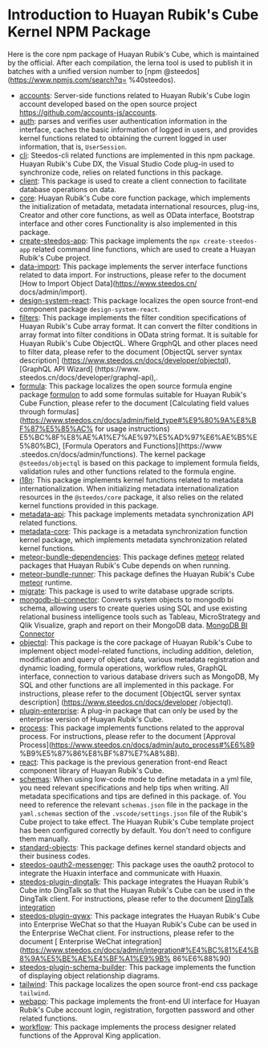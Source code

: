 # Introduction to Huayan Rubik's Cube Kernel NPM Package

Here is the core npm package of Huayan Rubik's Cube, which is maintained by the official. After each compilation, the lerna tool is used to publish it in batches with a unified version number to [npm @steedos](https://www.npmjs.com/search?q= %40steedos).

- [accounts](/packages/accounts): Server-side functions related to Huayan Rubik's Cube login account developed based on the open source project <https://github.com/accounts-js/accounts>.
- [auth](/packages/auth): parses and verifies user authentication information in the interface, caches the basic information of logged in users, and provides kernel functions related to obtaining the current logged in user information, that is, `UserSession`.
- [cli](/packages/cli): Steedos-cli related functions are implemented in this npm package. Huayan Rubik's Cube DX, the Visual Studio Code plug-in used to synchronize code, relies on related functions in this package.
- [client](/packages/client): This package is used to create a client connection to facilitate database operations on data.
- [core](/packages/core): Huayan Rubik's Cube core function package, which implements the initialization of metadata, metadata international resources, plug-ins, Creator and other core functions, as well as OData interface, Bootstrap interface and other cores Functionality is also implemented in this package.
- [create-steedos-app](/packages/create-steedos-app): This package implements the `npx create-steedos-app` related command line functions, which are used to create a Huayan Rubik's Cube project.
- [data-import](/packages/data-import): This package implements the server interface functions related to data import. For instructions, please refer to the document [How to Import Object Data](https://www.steedos.cn/ docs/admin/import).
- [design-system-react](/packages/design-system-react): This package localizes the open source front-end component package `design-system-react`.
- [filters](/packages/filters): This package implements the filter condition specifications of Huayan Rubik's Cube array format. It can convert the filter conditions in array format into filter conditions in OData string format. It is suitable for Huayan Rubik's Cube ObjectQL. Where GrqphQL and other places need to filter data, please refer to the document [ObjectQL server syntax description] (https://www.steedos.cn/docs/developer/objectql), [GraphQL API Wizard] (https://www. steedos.cn/docs/developer/graphql-api),.
- [formula](/packages/formula): This package localizes the open source formula engine package [formulon](https://github.com/leifg/formulon) to add some formulas suitable for Huayan Rubik's Cube Function, please refer to the document [Calculating field values ​​through formulas] (https://www.steedos.cn/docs/admin/field_type#%E9%80%9A%E8%BF%87%E5%85%AC% for usage instructions) E5%BC%8F%E8%AE%A1%E7%AE%97%E5%AD%97%E6%AE%B5%E5%80%BC), [Formula Operators and Functions](https://www .steedos.cn/docs/admin/functions). The kernel package `@steedos/objectql` is based on this package to implement formula fields, validation rules and other functions related to the formula engine.
- [i18n](/packages/i18n): This package implements kernel functions related to metadata internationalization. When initializing metadata internationalization resources in the `@steedos/core` package, it also relies on the related kernel functions provided in this package.
- [metadata-api](/packages/metadata-api): This package implements metadata synchronization API related functions.
- [metadata-core](/packages/metadata-core): This package is a metadata synchronization function kernel package, which implements metadata synchronization related kernel functions.
- [meteor-bundle-dependencies](/packages/meteor-bundle-dependencies): This package defines [meteor](https://www.meteor.com/) related packages that Huayan Rubik's Cube depends on when running.
- [meteor-bundle-runner](/packages/meteor-bundle-runner): This package defines the Huayan Rubik's Cube [meteor](https://www.meteor.com/) runtime.
- [migrate](/packages/migrate): This package is used to write database upgrade scripts.
- [mongodb-bi-connector](/packages/mongodb-bi-connector): Converts system objects to mongodb bi schema, allowing users to create queries using SQL and use existing relational business intelligence tools such as Tableau, MicroStrategy and Qlik Visualize, graph and report on their MongoDB data. [MongoDB BI Connector](https://www.mongodb.com/zh-cn/products/bi-connector)
- [objectql](/packages/objectql): This package is the core package of Huayan Rubik's Cube to implement object model-related functions, including addition, deletion, modification and query of object data, various metadata registration and dynamic loading, formula operations, workflow rules, GraphQL interface, connection to various database drivers such as MongoDB, My SQL and other functions are all implemented in this package. For instructions, please refer to the document [ObjectQL server syntax description] (https://www.steedos.cn/docs/developer /objectql).
- [plugin-enterprise](/packages/plugin-enterprise): A plug-in package that can only be used by the enterprise version of Huayan Rubik's Cube.
- [process](/packages/process): This package implements functions related to the approval process. For instructions, please refer to the document [Approval Process](https://www.steedos.cn/docs/admin/auto_process#%E6%89 %B9%E5%87%86%E8%BF%87%E7%A8%8B).
- [react](/packages/react): This package is the previous generation front-end React component library of Huayan Rubik's Cube.
- [schemas](/packages/schemas): When using low-code mode to define metadata in a yml file, you need relevant specifications and help tips when writing. All metadata specifications and tips are defined in this package. of. You need to reference the relevant `schemas.json` file in the package in the `yaml.schemas` section of the `.vscode/settings.json` file of the Rubik's Cube project to take effect. The Huayan Rubik's Cube template project has been configured correctly by default. You don't need to configure them manually.
- [standard-objects](/packages/standard-objects): This package defines kernel standard objects and their business codes.
- [steedos-oauth2-messenger](/packages/steedos-oauth2-messenger): This package uses the oauth2 protocol to integrate the Huaxin interface and communicate with Huaxin.
- [steedos-plugin-dingtalk](/packages/steedos-plugin-dingtalk): This package integrates the Huayan Rubik's Cube into DingTalk so that the Huayan Rubik's Cube can be used in the DingTalk client. For instructions, please refer to the document [ DingTalk integration](https://www.steedos.cn/docs/admin/integration#%E9%92%89%E9%92%89%E9%9B%86%E6%88%90)
- [steedos-plugin-qywx](/packages/steedos-plugin-qywx): This package integrates the Huayan Rubik's Cube into Enterprise WeChat so that the Huayan Rubik's Cube can be used in the Enterprise WeChat client. For instructions, please refer to the document [ Enterprise WeChat integration](https://www.steedos.cn/docs/admin/integration#%E4%BC%81%E4%B8%9A%E5%BE%AE%E4%BF%A1%E9%9B% 86%E6%88%90)
- [steedos-plugin-schema-builder](/packages/steedos-plugin-schema-builder): This package implements the function of displaying object relationship diagrams.
- [tailwind](/packages/tailwind): This package localizes the open source front-end css package `tailwind`.
- [webapp](/packages/webapp): This package implements the front-end UI interface for Huayan Rubik's Cube account login, registration, forgotten password and other related functions.
- [workflow](/packages/workflow): This package implements the process designer related functions of the Approval King application.